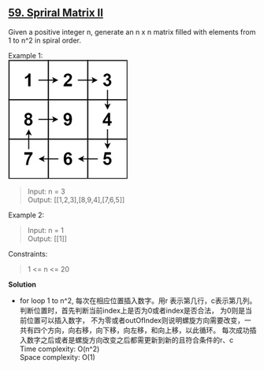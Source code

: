 ## [59. Spriral Matrix II](https://leetcode.com/problems/spiral-matrix-ii/)
 

Given a positive integer n, generate an n x n matrix filled with elements from 1 to n^2 in spiral order.

Example 1:  
![example result ](spiraln.jpg)  
>Input: n = 3  
 Output: [[1,2,3],[8,9,4],[7,6,5]]

Example 2:
>Input: n = 1  
 Output: [[1]]
 
Constraints:

>1 <= n <= 20  

**Solution**  
* for loop 1 to n^2, 每次在相应位置插入数字。用r 表示第几行，c表示第几列。  
    判断位置时，首先判断当前index上是否为0或者index是否合法， 为0则是当前位置可以插入数字， 不为零或者outOfIndex则说明螺旋方向需要改变，一共有四个方向，向右移，向下移，向左移，和向上移，以此循环。
    每次成功插入数字之后或者是螺旋方向改变之后都需更新到新的且符合条件的r、c  
    Time complexity: O(n^2)   
    Space complexity: O(1)


